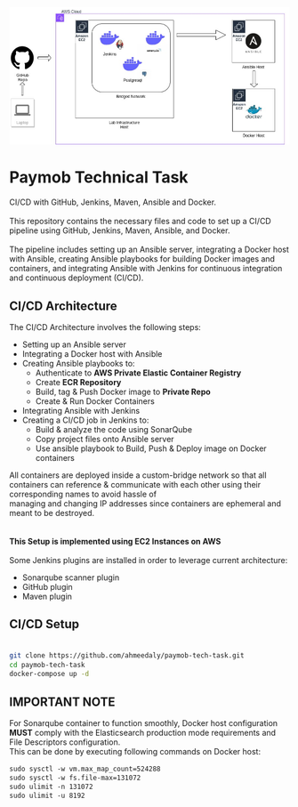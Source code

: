 ![Lab Architecture](https://github.com/ahmeedaly/paymob-tech-task/blob/main/LabInfra.jpg?raw=true "Lab Architecture")

# Paymob Technical Task

CI/CD with GitHub, Jenkins, Maven, Ansible and Docker.\
\
This repository contains the necessary files and code to set up a CI/CD pipeline using GitHub, Jenkins, Maven, Ansible, and Docker.\
\
The pipeline includes setting up an Ansible server, integrating a Docker host with Ansible, creating Ansible playbooks for building Docker images and containers, and integrating Ansible with Jenkins for continuous integration and continuous deployment (CI/CD).


## CI/CD Architecture

The CI/CD Architecture involves the following steps:
- Setting up an Ansible server
- Integrating a Docker host with Ansible
- Creating Ansible playbooks to:
     - Authenticate to **AWS Private Elastic Container Registry**
     - Create **ECR Repository**
     - Build, tag & Push Docker image to **Private Repo**
     - Create & Run Docker Containers
 - Integrating Ansible with Jenkins
 - Creating a CI/CD job in Jenkins to:
     - Build & analyze the code using SonarQube
     - Copy project files onto Ansible server
     - Use ansible playbook to Build, Push & Deploy image on Docker containers

All containers are deployed inside a custom-bridge network so that all containers can reference & communicate with each other using their corresponding names to avoid hassle of\
managing and changing IP addresses since containers are ephemeral and meant to be destroyed.\
\
\
**This Setup is implemented using EC2 Instances on AWS**
\
\
Some Jenkins plugins are installed in order to leverage current architecture:
   - Sonarqube scanner plugin
   - GitHub plugin
   - Maven plugin





## CI/CD Setup

```bash

git clone https://github.com/ahmeedaly/paymob-tech-task.git
cd paymob-tech-task
docker-compose up -d


```


## IMPORTANT NOTE
For Sonarqube container to function smoothly, Docker host configuration **MUST** comply with the Elasticsearch production mode requirements and File Descriptors configuration.\
This can be done by executing following commands on Docker host:

```
sudo sysctl -w vm.max_map_count=524288
sudo sysctl -w fs.file-max=131072
sudo ulimit -n 131072
sudo ulimit -u 8192
```
